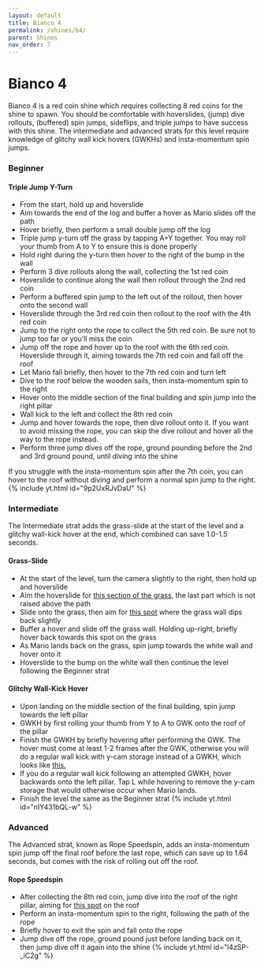 ```yaml
---
layout: default 
title: Bianco 4
permalink: /shines/b4/
parent: Shines
nav_order: 7
---
```

# Bianco 4
Bianco 4 is a red coin shine which requires collecting 8 red coins for the shine to spawn. You should be comfortable with hoverslides, (jump) dive rollouts, (buffered) spin jumps, sideflips, and triple jumps to have success with this shine. The intermediate and advanced strats for this level require knowledge of glitchy wall kick hovers (GWKHs) and insta-momentum spin jumps.
### Beginner
#### Triple Jump Y-Turn
- From the start, hold up and hoverslide
- Aim towards the end of the log and buffer a hover as Mario slides off the path
- Hover briefly, then perform a small double jump off the log
- Triple jump y-turn off the grass by tapping A+Y together. You may roll your thumb from A to Y to ensure this is done properly
- Hold right during the y-turn then hover to the right of the bump in the wall
- Perform 3 dive rollouts along the wall, collecting the 1st red coin
- Hoverslide to continue along the wall then rollout through the 2nd red coin
- Perform a buffered spin jump to the left out of the rollout, then hover onto the second wall
- Hoverslide through the 3rd red coin then rollout to the roof with the 4th red coin
- Jump to the right onto the rope to collect the 5th red coin. Be sure not to jump too far or you’ll miss the coin
- Jump off the rope and hover up to the roof with the 6th red coin. Hoverslide through it, aiming towards the 7th red coin and fall off the roof
- Let Mario fall briefly, then hover to the 7th red coin and turn left
- Dive to the roof below the wooden sails, then insta-momentum spin to the right
- Hover onto the middle section of the final building and spin jump into the right pillar
- Wall kick to the left and collect the 8th red coin
- Jump and hover towards the rope, then dive rollout onto it. If you want to avoid missing the rope, you can skip the dive rollout and hover all the way to the rope instead.
- Perform three jump dives off the rope, ground pounding before the 2nd and 3rd ground pound, until diving into the shine

If you struggle with the insta-momentum spin after the 7th coin, you can hover to the roof without diving and perform a normal spin jump to the right.
{% include yt.html id="9p2UxRJvDaU" %}
### Intermediate
The Intermediate strat adds the grass-slide at the start of the level and a glitchy wall-kick hover at the end, which combined can save 1.0-1.5 seconds.
#### Grass-Slide
- At the start of the level, turn the camera slightly to the right, then hold up and hoverslide
- Aim the hoverslide for [this section of the grass](https://cdn.discordapp.com/attachments/941086197885833266/1029523937354321920/unknown.png), the last part which is not raised above the path
- Slide onto the grass, then aim for [this spot](https://cdn.discordapp.com/attachments/941086197885833266/1029524942812876900/unknown.png) where the grass wall dips back slightly
- Buffer a hover and slide off the grass wall. Holding up-right, briefly hover back towards this spot on the grass
- As Mario lands back on the grass, spin jump towards the white wall and hover onto it
- Hoverslide to the bump on the white wall then continue the level following the Beginner strat

#### Glitchy Wall-Kick Hover
- Upon landing on the middle section of the final building, spin jump towards the left pillar
- GWKH by first rolling your thumb from Y to A to GWK onto the roof of the pillar
- Finish the GWKH by briefly hovering after performing the GWK. The hover must come at least 1-2 frames after the GWK, otherwise you will do a regular wall kick with y-cam storage instead of a GWKH, which looks like [this.](https://youtu.be/NvD3OIPn4oQ)
- If you do a regular wall kick following an attempted GWKH, hover backwards onto the left pillar. Tap L while hovering to remove the y-cam storage that would otherwise occur when Mario lands.
- Finish the level the same as the Beginner strat
{% include yt.html id="nIY431bQL-w" %}
### Advanced
The Advanced strat, known as Rope Speedspin, adds an insta-momentum spin jump off the final roof before the last rope, which can save up to 1.64 seconds, but comes with the risk of rolling out off the roof.
#### Rope Speedspin
- After collecting the 8th red coin, jump dive into the roof of the right pillar, aiming for [this spot](https://cdn.discordapp.com/attachments/941086197885833266/1029525212586332210/unknown.png) on the roof
- Perform an insta-momentum spin to the right, following the path of the rope
- Briefly hover to exit the spin and fall onto the rope
- Jump dive off the rope, ground pound just before landing back on it, then jump dive off it again into the shine
{% include yt.html id="l4zSP-_iC2g" %}
